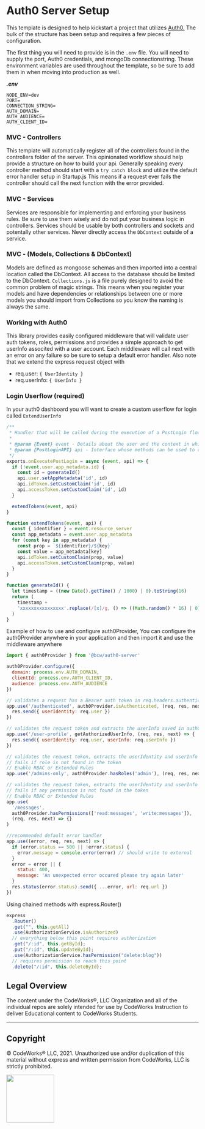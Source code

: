 # Auth0 Server Setup

This template is designed to help kickstart a project that utilizes <a href="https://auth0.com/" target="_blank">Auth0.</a> The bulk of the structure has been setup and requires a few pieces of configuration.

The first thing you will need to provide is in the `.env` file. You will need to supply the port, Auth0 credentials, and mongoDb connectionstring. These environment variables are used throughout the template, so be sure to add them in when moving into production as well.

**_.env_**

```
NODE_ENV=dev
PORT=
CONNECTION_STRING=
AUTH_DOMAIN=
AUTH_AUDIENCE=
AUTH_CLIENT_ID=
```

### MVC - Controllers

This template will automatically register all of the controllers found in the controllers folder of the server. This opinionated workflow should help provide a structure on how to build your api. Generally speaking every controller method should start with a `try catch block` and utilize the default error handler setup in Startup.js This means if a request ever fails the controller should call the next function with the error provided.

### MVC - Services

Services are responsible for implementing and enforcing your business rules. Be sure to use them wisely and do not put your business logic in controllers. Services should be usable by both controllers and sockets and potentally other services. Never directly access the `DbContext` outside of a service.

### MVC - (Models, Collections & DbContext)

Models are defined as mongoose schemas and then imported into a central location called the DbContext. All access to the database should be limited to the DbContext. `Collections.js` is a file purely designed to avoid the common problem of magic strings. This means when you register your models and have dependencies or relationships between one or more models you should import from Collections so you know the naming is always the same.

### Working with Auth0

This library provides easily configured middleware that will validate user auth tokens, roles, permissions and provides a simple approach to get userInfo associted with a user account. Each middleware will call next with an error on any failure so be sure to setup a default error handler. Also note that we extend the express request object with

- req.user: `{ UserIdentity }`
- req.userInfo: `{ UserInfo }`

### Login Userflow (required)

In your auth0 dashboard you will want to create a custom userflow for login called `ExtendUserInfo`

```javascript
/**
 * Handler that will be called during the execution of a PostLogin flow.
 *
 * @param {Event} event - Details about the user and the context in which they are logging in.
 * @param {PostLoginAPI} api - Interface whose methods can be used to change the behavior of the login.
 */
exports.onExecutePostLogin = async (event, api) => {
  if (!event.user.app_metadata.id) {
    const id = generateId()
    api.user.setAppMetadata('id', id)
    api.idToken.setCustomClaim('id', id)
    api.accessToken.setCustomClaim('id', id)
  }

  extendTokens(event, api)
}

function extendTokens(event, api) {
  const { identifier } = event.resource_server
  const app_metadata = event.user.app_metadata
  for (const key in app_metadata) {
    const prop = `${identifier}/${key}`
    const value = app_metadata[key]
    api.idToken.setCustomClaim(prop, value)
    api.accessToken.setCustomClaim(prop, value)
  }
}

function generateId() {
  let timestamp = ((new Date().getTime() / 1000) | 0).toString(16)
  return (
    timestamp +
    'xxxxxxxxxxxxxxxx'.replace(/[x]/g, () => ((Math.random() * 16) | 0).toString(16)).toLowerCase()
  )
}
```

Example of how to use and configure auth0Provider, You can configure the auth0Provider anywhere in your application and then import it and use the middleware anywhere

```javascript
import { auth0Provider } from '@bcw/auth0-server'

auth0Provider.configure({
  domain: process.env.AUTH_DOMAIN,
  clientId: process.env.AUTH_CLIENT_ID,
  audience: process.env.AUTH_AUDIENCE
})

// validates a request has a Bearer auth token in req.headers.authentication
app.use('/authenticated', auth0Provider.isAuthenticated, (req, res, next) => {
  res.send({ userIdentity: req.user })
})

// validates the request token and extracts the userInfo saved in auth0
app.use('/user-profile', getAuthorizedUserInfo, (req, res, next) => {
  res.send({ userIdentity: req.user, userInfo: req.userInfo })
})

// validates the request token, extracts the userIdentity and userInfo
// fails if role is not found in the token
// Enable RBAC or Extended Rules
app.use('/admins-only', auth0Provider.hasRoles('admin'), (req, res, next) => {})

// validates the request token, extracts the userIdentity and userInfo
// fails if any permission is not found in the token
// Enable RBAC or Extended Rules
app.use(
  '/messages',
  auth0Provider.hasPermissions(['read:messages', 'write:messages']),
  (req, res, next) => {}
)

//recommended default error handler
app.use((error, req, res, next) => {
  if (error.status == 500 || !error.status) {
    error.message = console.error(error) // should write to external
  }
  error = error || {
    status: 400,
    message: 'An unexpected error occured please try again later'
  }
  res.status(error.status).send({ ...error, url: req.url })
})
```

Using chained methods with express.Router()

```javascript
express
  .Router()
  .get("", this.getAll)
  .use(AuthorizationService.isAuthorized)
  // everything below this point requires authorization
  .get("/:id", this.getById);
  .put("/:id", this.updateById);
  .use(AuthorizationService.hasPermission("delete:blog"))
  // requires permission to reach this point
  .delete("/:id", this.deleteById);
```

## Legal Overview

The content under the CodeWorks®, LLC Organization and all of the individual repos are solely intended for use by CodeWorks Instruction to deliver Educational content to CodeWorks Students.

---

## Copyright

© CodeWorks® LLC, 2021. Unauthorized use and/or duplication of this material without express and written permission from CodeWorks, LLC is strictly prohibited.

<img src="https://bcw.blob.core.windows.net/public/img/7815839041305055" width="125">
